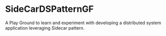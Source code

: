 # SideCarDSPatternGF
A Play Ground to learn and experiment with developing a distributed system application leveraging Sidecar pattern.
